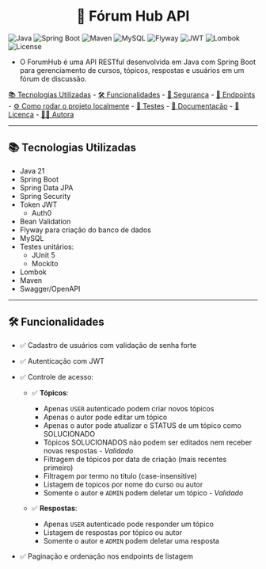 <h1 align="center">🧠 Fórum Hub API</h1>

![Java](https://img.shields.io/badge/Java-21-red?style=for-the-badge&logo=java)
![Spring Boot](https://img.shields.io/badge/Spring_Boot-3.5-green?style=for-the-badge&logo=springboot)
![Maven](https://img.shields.io/badge/Maven-3.8-blue?style=for-the-badge&logo=apachemaven)
![MySQL](https://img.shields.io/badge/MySQL-8.0-blue?style=for-the-badge&logo=mysql)
![Flyway](https://img.shields.io/badge/Migrations-Flyway-red?style=for-the-badge&logo=flyway)
![JWT](https://img.shields.io/badge/JWT-Security-orange?style=for-the-badge&logo=jsonwebtokens)
![Lombok](https://img.shields.io/badge/Lombok-enabled-yellow?style=for-the-badge&logo=lombok)
![License](https://img.shields.io/badge/License-Apache2.0-gree?style=for-the-badge&logo=apache)

- O ForumHub é uma API RESTful desenvolvida em Java com Spring Boot para gerenciamento de cursos, tópicos, respostas e usuários em um fórum de discussão.

[📚 Tecnologias Utilizadas](#-tecnologias-utilizadas) - [🛠️ Funcionalidades](#-funcionalidades) - [🔐 Segurança](#-segurança) - [🔎 Endpoints](#-endpoints) - [⚙️ Como rodar o projeto localmente](#-como-rodar-o-projeto-localmente) - [🧪 Testes](#-testes) - [📄 Documentação](#-documentação) - [🧾 Licença](#-licença) - [👩‍💻 Autora](#-autora)

---

## 📚 Tecnologias Utilizadas

- Java 21
- Spring Boot
- Spring Data JPA
- Spring Security 
- Token JWT
  - Auth0
- Bean Validation
- Flyway para criação do banco de dados
- MySQL
- Testes unitários:
  - JUnit 5
  - Mockito
- Lombok
- Maven
- Swagger/OpenAPI

---

## 🛠️ Funcionalidades

- ✅ Cadastro de usuários com validação de senha forte
- ✅ Autenticação com JWT
- ✅ Controle de acesso:

  - ✅ **Tópicos**:
    - Apenas `USER` autenticado podem criar novos tópicos
    - Apenas o autor pode editar um tópico
    - Apenas o autor pode atualizar o STATUS de um tópico como SOLUCIONADO
    - Tópicos SOLUCIONADOS não podem ser editados nem receber novas respostas - *Validado*
    - Filtragem de tópicos por data de criação (mais recentes primeiro)
    - Filtragem por termo no título (case-insensitive)
    - Listagem de topicos por nome do curso ou autor
    - Somente o autor e `ADMIN` podem deletar um tópico - *Validado*
    
  - ✅ **Respostas**: 
    - Apenas `USER` autenticado pode responder um tópico
    - Listagem de respostas por tópico ou autor
    - Somente o autor e `ADMIN` podem deletar uma resposta
- ✅ Paginação e ordenação nos endpoints de listagem

